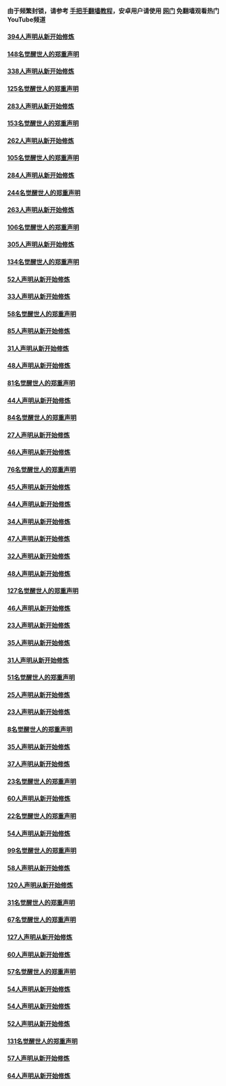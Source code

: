 #### 由于频繁封锁，请参考 [手把手翻墙教程](https://github.com/gfw-breaker/guides/wiki/)，安卓用户请使用 [网门](https://github.com/gfw-breaker/nogfw/blob/master/dl.md?t=05111200) 免翻墙观看热门YouTube频道 

#### [394人声明从新开始修炼](../pages/91/423914.md?t=05111200) 

#### [148名觉醒世人的郑重声明](../pages/91/423913.md?t=05111200) 

#### [338人声明从新开始修炼](../pages/91/423540.md?t=05111200) 

#### [125名觉醒世人的郑重声明](../pages/91/423539.md?t=05111200) 

#### [283人声明从新开始修炼](../pages/91/423296.md?t=05111200) 

#### [153名觉醒世人的郑重声明](../pages/91/423295.md?t=05111200) 

#### [262人声明从新开始修炼](../pages/91/423004.md?t=05111200) 

#### [105名觉醒世人的郑重声明](../pages/91/423003.md?t=05111200) 

#### [284人声明从新开始修炼](../pages/91/422707.md?t=05111200) 

#### [244名觉醒世人的郑重声明](../pages/91/422706.md?t=05111200) 

#### [263人声明从新开始修炼](../pages/91/422553.md?t=05111200) 

#### [106名觉醒世人的郑重声明](../pages/91/422552.md?t=05111200) 

#### [305人声明从新开始修炼](../pages/91/422153.md?t=05111200) 

#### [134名觉醒世人的郑重声明](../pages/91/422152.md?t=05111200) 

#### [52人声明从新开始修炼](../pages/91/421846.md?t=05111200) 

#### [33人声明从新开始修炼](../pages/91/421804.md?t=05111200) 

#### [58名觉醒世人的郑重声明](../pages/91/421845.md?t=05111200) 

#### [85人声明从新开始修炼](../pages/91/421769.md?t=05111200) 

#### [31人声明从新开始修炼](../pages/91/421763.md?t=05111200) 

#### [48人声明从新开始修炼](../pages/91/421605.md?t=05111200) 

#### [81名觉醒世人的郑重声明](../pages/91/421656.md?t=05111200) 

#### [44人声明从新开始修炼](../pages/91/421544.md?t=05111200) 

#### [84名觉醒世人的郑重声明](../pages/91/421543.md?t=05111200) 

#### [27人声明从新开始修炼](../pages/91/421465.md?t=05111200) 

#### [46人声明从新开始修炼](../pages/91/421454.md?t=05111200) 

#### [76名觉醒世人的郑重声明](../pages/91/421453.md?t=05111200) 

#### [45人声明从新开始修炼](../pages/91/421452.md?t=05111200) 

#### [44人声明从新开始修炼](../pages/91/421422.md?t=05111200) 

#### [34人声明从新开始修炼](../pages/91/421322.md?t=05111200) 

#### [47人声明从新开始修炼](../pages/91/421264.md?t=05111200) 

#### [32人声明从新开始修炼](../pages/91/421225.md?t=05111200) 

#### [48人声明从新开始修炼](../pages/91/421202.md?t=05111200) 

#### [127名觉醒世人的郑重声明](../pages/91/421224.md?t=05111200) 

#### [46人声明从新开始修炼](../pages/91/421203.md?t=05111200) 

#### [23人声明从新开始修炼](../pages/91/421138.md?t=05111200) 

#### [35人声明从新开始修炼](../pages/91/421122.md?t=05111200) 

#### [31人声明从新开始修炼](../pages/91/421081.md?t=05111200) 

#### [51名觉醒世人的郑重声明](../pages/91/421080.md?t=05111200) 

#### [25人声明从新开始修炼](../pages/91/421020.md?t=05111200) 

#### [23人声明从新开始修炼](../pages/91/420884.md?t=05111200) 

#### [8名觉醒世人的郑重声明](../pages/91/420883.md?t=05111200) 

#### [35人声明从新开始修炼](../pages/91/420809.md?t=05111200) 

#### [37人声明从新开始修炼](../pages/91/420766.md?t=05111200) 

#### [23名觉醒世人的郑重声明](../pages/91/420765.md?t=05111200) 

#### [60人声明从新开始修炼](../pages/91/420727.md?t=05111200) 

#### [22名觉醒世人的郑重声明](../pages/91/420726.md?t=05111200) 

#### [54人声明从新开始修炼](../pages/91/420529.md?t=05111200) 

#### [99名觉醒世人的郑重声明](../pages/91/420528.md?t=05111200) 

#### [58人声明从新开始修炼](../pages/91/420198.md?t=05111200) 

#### [120人声明从新开始修炼](../pages/91/420141.md?t=05111200) 

#### [31名觉醒世人的郑重声明](../pages/91/420197.md?t=05111200) 

#### [67名觉醒世人的郑重声明](../pages/91/420140.md?t=05111200) 

#### [127人声明从新开始修炼](../pages/91/420082.md?t=05111200) 

#### [60人声明从新开始修炼](../pages/91/420081.md?t=05111200) 

#### [57名觉醒世人的郑重声明](../pages/91/420080.md?t=05111200) 

#### [54人声明从新开始修炼](../pages/91/419533.md?t=05111200) 

#### [54人声明从新开始修炼](../pages/91/419532.md?t=05111200) 

#### [52人声明从新开始修炼](../pages/91/419531.md?t=05111200) 

#### [131名觉醒世人的郑重声明](../pages/91/419530.md?t=05111200) 

#### [57人声明从新开始修炼](../pages/91/419430.md?t=05111200) 

#### [64人声明从新开始修炼](../pages/91/419429.md?t=05111200) 

